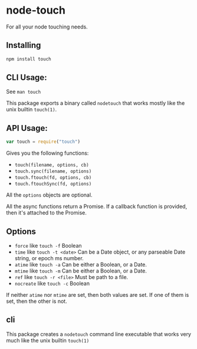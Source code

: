 # node-touch

For all your node touching needs.

## Installing

```bash
npm install touch
```

## CLI Usage:

See `man touch`

This package exports a binary called `nodetouch` that works mostly
like the unix builtin `touch(1)`.

## API Usage:

```javascript
var touch = require("touch")
```

Gives you the following functions:

* `touch(filename, options, cb)`
* `touch.sync(filename, options)`
* `touch.ftouch(fd, options, cb)`
* `touch.ftouchSync(fd, options)`

All the `options` objects are optional.

All the async functions return a Promise.  If a callback function is
provided, then it's attached to the Promise.

## Options

* `force` like `touch -f` Boolean
* `time` like `touch -t <date>` Can be a Date object, or any parseable
  Date string, or epoch ms number.
* `atime` like `touch -a` Can be either a Boolean, or a Date.
* `mtime` like `touch -m` Can be either a Boolean, or a Date.
* `ref` like `touch -r <file>` Must be path to a file.
* `nocreate` like `touch -c` Boolean

If neither `atime` nor `mtime` are set, then both values are set.  If
one of them is set, then the other is not.

## cli

This package creates a `nodetouch` command line executable that works
very much like the unix builtin `touch(1)`

